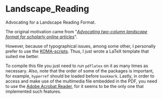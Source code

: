 Landscape_Reading
=================

Advocating for a Landscape Reading Format.

The original motivation came from "[*Advocating two-column landscape format for scholarly online articles*](http://scholardox.wordpress.com/2013/05/29/two-column-landscape-should-be-the-standard-format-of-scholarly-online-articles/)".
    
However, because of typographical issues, among some other, I personally prefer
to use the [KOMA-scripts](http://www.ctan.org/pkg/koma-script). Thus, I
just wrote a LaTeX template that suited me better.

To compile this file you just need to run `pdflatex` on it as many
times as necessary. Also, note that the order of some of the packages is
important, for example, `hyperref` should be loaded before
`bookmark`. Lastly, in order to access and make use of the multimedia
file embedded in the PDF, you need to use the [Adobe Acrobat Reader](http://get.adobe.com/reader/),
for it seems to be the only one that implemented such features.
